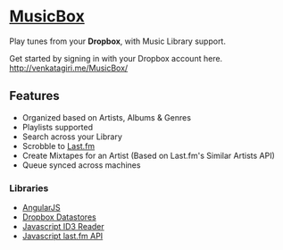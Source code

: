 # [MusicBox](http://venkatagiri.me/MusicBox/)

Play tunes from your **Dropbox**, with Music Library support.

Get started by signing in with your Dropbox account here. http://venkatagiri.me/MusicBox/

## Features
- Organized based on Artists, Albums & Genres
- Playlists supported
- Search across your Library
- Scrobble to [Last.fm](http://last.fm)
- Create Mixtapes for an Artist (Based on Last.fm's Similar Artists API)
- Queue synced across machines

### Libraries

- [AngularJS](http://angularjs.org)
- [Dropbox Datastores](https://www.dropbox.com/developers/datastore) 
- [Javascript ID3 Reader](https://github.com/aadsm/JavaScript-ID3-Reader)
- [Javascript last.fm API](https://github.com/fxb/javascript-last.fm-api)
